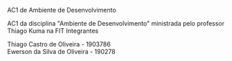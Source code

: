 AC1 de Ambiente de Desenvolvimento


AC1 da disciplina "Ambiente de Desenvolvimento" ministrada pelo professor Thiago Kuma na FIT
Integrantes

Thiago Castro de Oliveira - 1903786    
Ewerson da Silva  de Oliveira - 190278  

